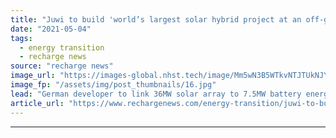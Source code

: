 ```yaml
---
title: "Juwi to build 'world’s largest solar hybrid project at an off-grid mine' in Egypt"
date: "2021-05-04"
tags: 
  - energy transition
  - recharge news
source: "recharge news"
image_url: "https://images-global.nhst.tech/image/Mm5wN3B5WTkvNTJTUkNJYzFMZURldGE5cTRtemFrUWFBSVNINUMvZ20xZz0=/nhst/binary/4c8e3601b3b92275290341f3b7a783e4"
image_fp: "/assets/img/post_thumbnails/16.jpg"
lead: "German developer to link 36MW solar array to 7.5MW battery energy storage at Centamin’s Sukari Gold Mine"
article_url: "https://www.rechargenews.com/energy-transition/juwi-to-build-world-s-largest-solar-hybrid-project-at-an-off-grid-mine-in-egypt/2-1-1005069"
---
```


---

